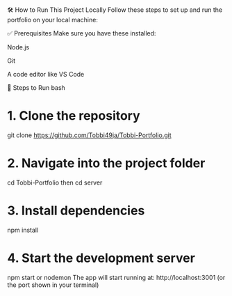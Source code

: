 🛠️ How to Run This Project Locally
Follow these steps to set up and run the portfolio on your local machine:

✅ Prerequisites
Make sure you have these installed:

Node.js

Git

A code editor like VS Code

🚀 Steps to Run
bash
# 1. Clone the repository
git clone https://github.com/Tobbi49ja/Tobbi-Portfolio.git

# 2. Navigate into the project folder
cd Tobbi-Portfolio
then cd server

# 3. Install dependencies
npm install

# 4. Start the development server
npm start 
or 
nodemon
The app will start running at:
http://localhost:3001 (or the port shown in your terminal)
